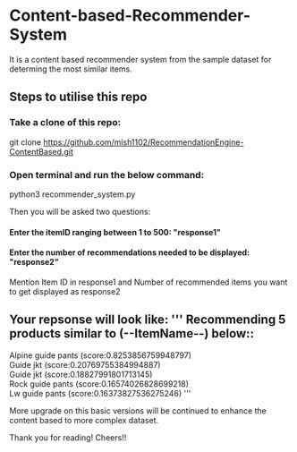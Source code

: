 # Content-based-Recommender-System
It is a content based recommender system from the sample dataset for determing the most similar items. 

 
## Steps to utilise this repo

### Take a clone of this repo: 
git clone https://github.com/mish1102/RecommendationEngine-ContentBased.git
 
### Open terminal and run the below command: 
python3 recommender_system.py

Then you will be asked two questions: 

#### Enter the itemID ranging between 1 to 500: "response1"

#### Enter the number of recommendations needed to be displayed: "response2"
 
 Mention Item ID in response1 and Number of recommended items you want to get displayed as response2
 
 Your repsonse will look like: 
 '''
 Recommending 5 products similar to (--ItemName--) below::
-----------------------------------
Alpine guide pants (score:0.8253856759948797) \
Guide jkt (score:0.20769755384994887)\
Guide jkt (score:0.18827991801713145)\
Rock guide pants (score:0.16574026828699218)\
Lw guide pants (score:0.16373827536275246)
'''

More upgrade on this basic versions will be continued to enhance the content based to more complex dataset. 

Thank you for reading! 
Cheers!!
